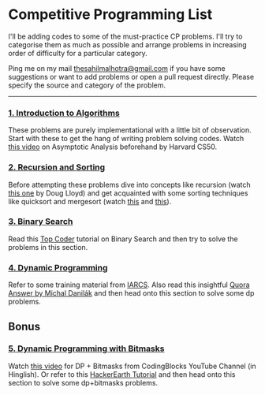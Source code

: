 # Competitive Programming List
I'll be adding codes to some of the must-practice CP problems. I'll try to categorise them as much as possible and arrange problems in increasing order of difficulty for a particular category. 

Ping me on my mail [thesahilmalhotra@gmail.com](mailto:thesahilmalhotra@gmail.com) if you have some suggestions or want to add problems or open a pull request directly. Please specify the source and category of the problem. 

----

### [1. Introduction to Algorithms](1.%20Introduction%20to%20Algorithms)
These problems are purely implementational with a little bit of observation. Start with these to get the hang of writing problem solving codes. Watch [this video](https://www.youtube.com/watch?v=iOq5kSKqeR4) on Asymptotic Analysis beforehand by Harvard CS50.

### [2. Recursion and Sorting](2.%20Recursion%20and%20Sorting)
Before attempting these problems dive into concepts like recursion (watch [this one](https://www.youtube.com/watch?time_continue=271&v=VrrnjYgDBEk) by Doug Lloyd) and get acquainted with some sorting techniques like quicksort and mergesort (watch [this](https://www.youtube.com/watch?v=TzeBrDU-JaY) and [this](https://www.youtube.com/watch?v=COk73cpQbFQ)).

### [3. Binary Search](3.%20Binary%20Search)
Read this [Top Coder](https://www.topcoder.com/community/competitive-programming/tutorials/binary-search/) tutorial on Binary Search and then try to solve the problems in this section.  

### [4. Dynamic Programming](4.%20Dynamic%20Programming)
Refer to some training material from [IARCS](http://www.iarcs.org.in/inoi/online-study-material/topics/dp-tiling.php). Also read this insightful [Quora Answer by Michal Danilák](https://www.quora.com/Are-there-any-good-resources-or-tutorials-for-dynamic-programming-DP-besides-the-TopCoder-tutorial/answer/Michal-Danil%C3%A1k) and then head onto this section to solve some dp problems. 



## Bonus



### [5. Dynamic Programming with Bitmasks](5.%20Dynamic%20Programming%20with%20Bitmasks)
Watch [this video](https://www.youtube.com/watch?v=8bdXzqabYls) for DP + Bitmasks from CodingBlocks YouTube Channel (in Hinglish). Or refer to this [HackerEarth Tutorial](https://www.hackerearth.com/practice/algorithms/dynamic-programming/bit-masking/tutorial/) and then head onto this section to solve some dp+bitmasks problems.

